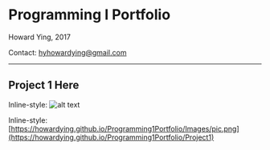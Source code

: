 # Programming I Portfolio
Howard Ying, 2017 

Contact: hyhowardying@gmail.com

---
## Project 1 Here
Inline-style: 
![alt text](https://howardying.github.io/Programming1Portfolio/Images/pic.png "https://howardying.github.io/Programming1Portfolio/Project1")

Inline-style: 
[https://howardying.github.io/Programming1Portfolio/Images/pic.png](https://howardying.github.io/Programming1Portfolio/Project1)
